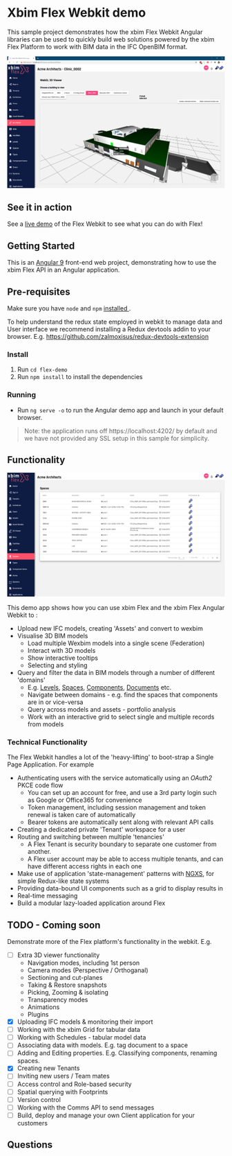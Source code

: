 # Xbim Flex Webkit demo

This sample project demonstrates how the xbim Flex Webkit Angular libraries can be used to
quickly build web solutions powered by the xbim Flex Platform to work with BIM data in the
IFC OpenBIM format.

![Screenshot](assets/img/screenshot.png)

## See it in action

See a [live demo](https://flexdemo.xbim-dev.net/) of the Flex Webkit to see what you can do with Flex!

## Getting Started

This is an [Angular 9](https://angular.io/docs) front-end web project, demonstrating how to use the
xbim Flex API in an Angular application.

## Pre-requisites

Make sure you have `node` and `npm` [installed ](https://docs.npmjs.com/downloading-and-installing-node-js-and-npm).

To help understand the redux state employed in webkit to manage data and User interface we recommend installing
a Redux devtools addin to your browser. E.g. https://github.com/zalmoxisus/redux-devtools-extension

### Install

1. Run `cd flex-demo`
1. Run `npm install` to install the dependencies

### Running

- Run `ng serve -o` to run the Angular demo app and launch in your default browser.

> Note: the application runs off https://localhost:4202/ by default and we have not provided any SSL setup in this sample for simplicity.

## Functionality

![Screenshot](assets/img/screenshot2.png)

This demo app shows how you can use xbim Flex and the xbim Flex Angular Webkit to :

- Upload new IFC models, creating 'Assets' and convert to wexbim
- Visualise 3D BIM models
  - Load multiple Wexbim models into a single scene (Federation)
  - Interact with 3D models
  - Show interactive tooltips
  - Selecting and styling
- Query and filter the data in BIM models through a number of different 'domains'
  - E.g. [Levels](flex-demo/src/app/components/level-index/level-index.component.ts), [Spaces](flex-demo/src/app/components/space-index/space-index.component.ts), [Components](flex-demo/src/app/components/component-item-index/component-item-index.component.ts), [Documents](flex-demo/src/app/components/document-index/document-index.component.ts) etc.
  - Navigate between domains - e.g. find the spaces that components are in or vice-versa
  - Query across models and assets - portfolio analysis
  - Work with an interactive grid to select single and multiple records from models

### Technical Functionality

The Flex Webkit handles a lot of the 'heavy-lifting' to boot-strap a Single Page Application. For example

- Authenticating users with the service automatically using an _OAuth2_ PKCE code flow
  - You can set up an account for free, and use a 3rd party login such as Google or Office365 for convenience
  - Token management, including session management and token renewal is taken care of automatically
  - Bearer tokens are automatically sent along with relevant API calls
- Creating a dedicated private 'Tenant' workspace for a user
- Routing and switching between multiple 'tenancies'
  - A Flex Tenant is security boundary to separate one customer from another.
  - A Flex user account may be able to access multiple tenants, and can have different access rights in each one
- Make use of application 'state-management' patterns with [NGXS](https://www.ngxs.io/), for simple Redux-like state systems
- Providing data-bound UI components such as a grid to display results in
- Real-time messaging
- Build a modular lazy-loaded application around Flex

## TODO - Coming soon

Demonstrate more of the Flex platform's functionality in the webkit. E.g.

- [ ] Extra 3D viewer functionality
  - Navigation modes, including 1st person
  - Camera modes (Perspective / Orthoganal)
  - Sectioning and cut-planes
  - Taking & Restore snapshots
  - Picking, Zooming & isolating
  - Transparency modes
  - Animations
  - Plugins
- [x] Uploading IFC models & monitoring their import
- [ ] Working with the xbim Grid for tabular data
- [ ] Working with Schedules - tabular model data
- [ ] Associating data with models. E.g. tag document to a space
- [ ] Adding and Editing properties. E.g. Classifying components, renaming spaces.
- [x] Creating new Tenants
- [ ] Inviting new users / Team mates
- [ ] Access control and Role-based security
- [ ] Spatial querying with Footprints
- [ ] Version control
- [ ] Working with the Comms API to send messages
- [ ] Build, deploy and manage your own Client application for your customers

## Questions
